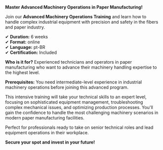 **Master Advanced Machinery Operations in Paper Manufacturing!**

Join our **Advanced Machinery Operations Training** and learn how to handle complex industrial equipment with precision and safety in the fibers and paper industry.

✔ **Duration:** 6 weeks  
✔ **Format:** online  
✔ **Language:** pt-BR  
✔ **Certification:** Included

**Who is it for?** Experienced technicians and operators in paper manufacturing who want to advance their machinery handling expertise to the highest level.

**Prerequisites:**
You need intermediate-level experience in industrial machinery operations before joining this advanced program.

This intensive training will take your technical skills to an expert level, focusing on sophisticated equipment management, troubleshooting complex mechanical issues, and optimizing production processes. You'll gain the confidence to handle the most challenging machinery scenarios in modern paper manufacturing facilities.

Perfect for professionals ready to take on senior technical roles and lead equipment operations in their workplace.

**Secure your spot and invest in your future!**